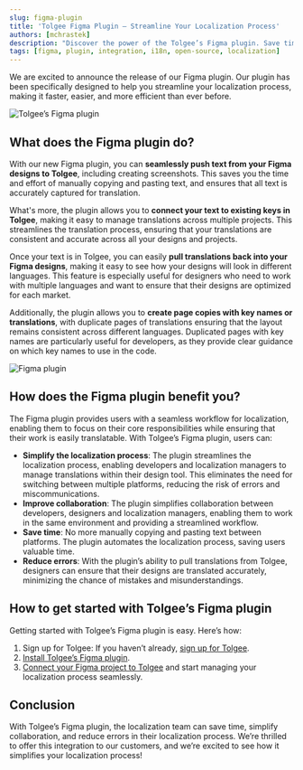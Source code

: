 ```yaml
---
slug: figma-plugin
title: 'Tolgee Figma Plugin – Streamline Your Localization Process'
authors: [mchrastek]
description: "Discover the power of the Tolgee’s Figma plugin. Save time by streamlining your localization workflow, collaborate seamlessly, and ensure accurate translations."
tags: [figma, plugin, integration, i18n, open-source, localization]
---
```


We are excited to announce the release of our Figma plugin. Our plugin has been specifically designed to help you streamline your localization process, making it faster, easier, and more efficient than ever before.

![Tolgee’s Figma plugin](/img/blog/figma-plugin/tolgee-figma-plugin.png)

<!--truncate-->

## What does the Figma plugin do?
With our new Figma plugin, you can **seamlessly push text from your Figma designs to Tolgee**, including creating screenshots. This saves you the time and effort of manually copying and pasting text, and ensures that all text is accurately captured for translation.

What's more, the plugin allows you to **connect your text to existing keys in Tolgee**, making it easy to manage translations across multiple projects. This streamlines the translation process, ensuring that your translations are consistent and accurate across all your designs and projects.

Once your text is in Tolgee, you can easily **pull translations back into your Figma designs**, making it easy to see how your designs will look in different languages. This feature is especially useful for designers who need to work with multiple languages and want to ensure that their designs are optimized for each market.

Additionally, the plugin allows you to **create page copies with key names or translations**, with duplicate pages of translations ensuring that the layout remains consistent across different languages. Duplicated pages with key names are particularly useful for developers, as they provide clear guidance on which key names to use in the code.

![Figma plugin](/img/blog/figma-plugin/figma-plugin.png)

## How does the Figma plugin benefit you?
The Figma plugin provides users with a seamless workflow for localization, enabling them to focus on their core responsibilities while ensuring that their work is easily translatable. With Tolgee’s Figma plugin, users can:

- **Simplify the localization process**: The plugin streamlines the localization process, enabling developers and localization managers to manage translations within their design tool. This eliminates the need for switching between multiple platforms, reducing the risk of errors and miscommunications.
- **Improve collaboration**: The plugin simplifies collaboration between developers, designers and localization managers, enabling them to work in the same environment and providing a streamlined workflow.
- **Save time**: No more manually copying and pasting text between platforms. The plugin automates the localization process, saving users valuable time.
- **Reduce errors**: With the plugin’s ability to pull translations from Tolgee, designers can ensure that their designs are translated accurately, minimizing the chance of mistakes and misunderstandings.


## How to get started with Tolgee’s Figma plugin
Getting started with Tolgee’s Figma plugin is easy. Here’s how:

1. Sign up for Tolgee: If you haven’t already, [sign up for Tolgee](https://app.tolgee.io/sign_up).
2. [Install Tolgee’s Figma plugin](https://www.figma.com/community/plugin/1212381421658754793/Tolgee).
3. [Connect your Figma project to Tolgee](/platform/figma-plugin/setup#setup) and start managing your localization process seamlessly.


## Conclusion
With Tolgee’s Figma plugin, the localization team can save time, simplify collaboration, and reduce errors in their localization process. We’re thrilled to offer this integration to our customers, and we’re excited to see how it simplifies your localization process!